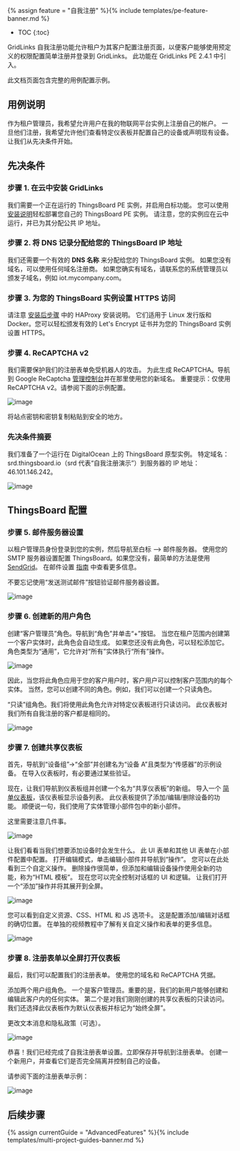 {% assign feature = "自我注册" %}{% include templates/pe-feature-banner.md %}

* TOC
{:toc}

GridLinks 自我注册功能允许租户为其客户配置注册页面，以便客户能够使用预定义的权限配置简单注册并登录到 GridLinks。
此功能在 GridLinks PE 2.4.1 中引入。

此文档页面包含完整的用例配置示例。

## 用例说明

作为租户管理员，我希望允许用户在我的物联网平台实例上注册自己的帐户。
一旦他们注册，我希望允许他们查看特定仪表板并配置自己的设备或声明现有设备。
让我们从先决条件开始。

## 先决条件

### 步骤 1. 在云中安装 GridLinks

我们需要一个正在运行的 ThingsBoard PE 实例，并启用白标功能。
您可以使用 [安装说明](/docs/user-guide/install/pe/installation-options/)轻松部署您自己的 ThingsBoard PE 实例。
请注意，您的实例应在云中运行，并已为其分配公共 IP 地址。

### 步骤 2. 将 DNS 记录分配给您的 ThingsBoard IP 地址

我们还需要一个有效的 **DNS 名称** 来分配给您的 ThingsBoard 实例。
如果您没有域名，可以使用任何域名注册商。
如果您确实有域名，请联系您的系统管理员以颁发子域名，例如 iot.mycompany.com。

### 步骤 3. 为您的 ThingsBoard 实例设置 HTTPS 访问

请注意 [安装后步骤](/docs/user-guide/install/pe/ubuntu/#post-installation-steps) 中的 HAProxy 安装说明。
它们适用于 Linux 发行版和 Docker。您可以轻松颁发有效的 Let's Encrypt 证书并为您的 ThingsBoard 实例设置 HTTPS。

### 步骤 4. ReCAPTCHA v2

我们需要保护我们的注册表单免受机器人的攻击。
为此生成 ReCAPTCHA。导航到 Google ReCaptcha [管理控制台](https://www.google.com/recaptcha/intro/v3.html)并在那里使用您的新域名。
重要提示：仅使用 ReCAPTCHA v2。请参阅下面的示例配置。

![image](/images/user-guide/self-registration/reCAPTCHA.png)

将站点密钥和密钥复制粘贴到安全的地方。

### 先决条件摘要

我们准备了一个运行在 DigitalOcean 上的 ThingsBoard 原型实例。
特定域名：srd.thingsboard.io（srd 代表“自我注册演示”）到服务器的 IP 地址：46.101.146.242。

![image](/images/user-guide/self-registration/digitalocean.png)

## ThingsBoard 配置

### 步骤 5. 邮件服务器设置

以租户管理员身份登录到您的实例，然后导航至白标 —> 邮件服务器。
使用您的 SMTP 服务器设置配置 ThingsBoard。如果您没有，最简单的方法是使用 [SendGrid](https://sendgrid.com/)。
在邮件设置 [指南](/docs/pe/user-guide/ui/mail-settings/) 中查看更多信息。

不要忘记使用“发送测试邮件”按钮验证邮件服务器设置。

![image](/images/user-guide/self-registration/mailserver.png)

### 步骤 6. 创建新的用户角色

创建“客户管理员”角色。导航到“角色”并单击“+”按钮。
当您在租户范围内创建第一个客户实体时，此角色会自动生成。
如果您还没有此角色，可以轻松添加它。
角色类型为“通用”，它允许对“所有”实体执行“所有”操作。

![image](/images/user-guide/self-registration/customer-admin-role.png)

因此，当您将此角色应用于您的客户用户时，客户用户可以控制客户范围内的每个实体。
当然，您可以创建不同的角色。例如，我们可以创建一个只读角色。

“只读”组角色。我们将使用此角色允许对特定仪表板进行只读访问。
此仪表板对我们所有自我注册的客户都是相同的。

![image](/images/user-guide/self-registration/read-only-role.png)

### 步骤 7. 创建共享仪表板

首先，导航到“设备组”->“全部”并创建名为“设备 A”且类型为“传感器”的示例设备。
在导入仪表板时，有必要通过某些验证。

现在，让我们导航到仪表板组并创建一个名为“共享仪表板”的新组。
导入一个 [简单仪表板](/docs/user-guide/resources/my_smart_devices_dashboard.json)，该仪表板显示设备列表。
此仪表板提供了添加/编辑/删除设备的功能。
顺便说一句，我们使用了实体管理小部件包中的新小部件。

这里需要注意几件事。

![image](/images/user-guide/self-registration/dashboard.gif)

让我们看看当我们想要添加设备时会发生什么。
此 UI 表单和其他 UI 表单在小部件配置中配置。
打开编辑模式，单击编辑小部件并导航到“操作”。
您可以在此处看到三个自定义操作。
删除操作很简单，但添加和编辑设备操作使用全新的功能，称为“HTML 模板”。
现在您可以完全控制对话框的 UI 和逻辑。
让我们打开一个“添加”操作并将其展开到全屏。

![image](/images/user-guide/self-registration/dashboard-config.png)

您可以看到自定义资源、CSS、HTML 和 JS 选项卡。
这是配置添加/编辑对话框的确切位置。
在单独的视频教程中了解有关自定义操作和表单的更多信息。

![image](/images/user-guide/self-registration/action-config.png)

### 步骤 8. 注册表单以全屏打开仪表板

最后，我们可以配置我们的注册表单。
使用您的域名和 ReCAPTCHA 凭据。

添加两个用户组角色。
一个是客户管理员。重要的是，我们的新用户能够创建和编辑此客户内的任何实体。
第二个是对我们刚刚创建的共享仪表板的只读访问。我们还选择此仪表板作为默认仪表板并标记为“始终全屏”。

更改文本消息和隐私政策（可选）。

![image](/images/user-guide/self-registration/signup-form-config.png)

恭喜！我们已经完成了自我注册表单设置。立即保存并导航到注册表单。
创建一个新用户，并查看它们是否完全隔离并控制自己的设备。

请参阅下面的注册表单示例：

![image](/images/user-guide/self-registration/signup-form.png)


## 后续步骤

{% assign currentGuide = "AdvancedFeatures" %}{% include templates/multi-project-guides-banner.md %}